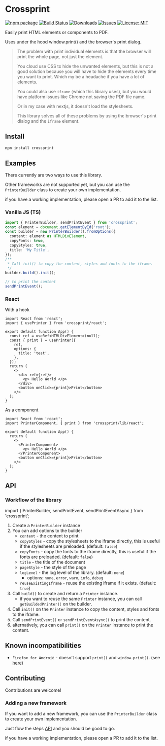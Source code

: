 # Crossprint

[![npm package][npm-img]][npm-url]
[![Build Status][build-img]][build-url]
[![Downloads][downloads-img]][downloads-url]
[![Issues][issues-img]][issues-url]
[![License: MIT](https://img.shields.io/badge/License-MIT-yellow.svg)](https://opensource.org/licenses/MIT)

Easily print HTML elements or components to PDF.

Uses under the hood window.print() and the browser's print dialog.

> The problem with print individual elements is that the browser will print the whole page, not just the element.
>
> You cloud use CSS to hide the unwanted elements, but this is not a good solution because you will have to hide the elements every time you want to print. Which my be a headache if you have a lot of elements.
>
> You could also use `iframe` (which this library uses), but you would have platform issues like Chrome not saving the PDF file name.
>
> Or in my case with nextjs, it doesn't load the stylesheets.
>
> This library solves all of these problems by using the browser's print dialog and the `iframe` element.

## Install

```bash
npm install crossprint
```

## Examples

There currently are two ways to use this library.

Other frameworks are not supported yet, but you can use the `PrinterBuilder` class to create your own implementation.

if you have a working implementation, please open a PR to add it to the list.

### Vanilla JS (TS)

```ts
import { PrinterBuilder, sendPrintEvent } from 'crossprint';
const element = document.getElementById('root');
const builder = new PrinterBuilder().fromOptions({
  content: element as HTMLDivElement,
  copyFonts: true,
  copyStyles: true,
  title: 'My Title',
});
/**
 * Call init() to copy the content, styles and fonts to the iframe.
 */
builder.build().init();

// to print the content
sendPrintEvent();
```

### React

With a hook

```tsx
import React from 'react';
import { usePrinter } from 'crossprint/react';

export default function App() {
  const ref = useRef<HTMLDivElement>(null);
  const { print } = usePrinter({
    ref,
    options: {
      title: 'test',
    },
  });
  return (
    <>
      <div ref={ref}>
        <p> Hello World </p>
      </div>
      <button onClick={print}>Print</button>
    </>
  );
}
```

As a component

```tsx
import React from 'react';
import PrinterComponent, { print } from 'crossprint/lib/react';

export default function App() {
  return (
    <>
      <PrinterComponent>
        <p> Hello World </p>
      </PrinterComponent>
      <button onClick={print}>Print</button>
    </>
  );
}
```

## API

### Workflow of the library

import { PrinterBuilder, sendPrintEvent, sendPrintEventAsync } from 'crossprint';

1. Create a `PrinterBuilder` instance
2. You can add options to the builder
   - `content` - the content to print
   - `copyStyles` - copy the stylesheets to the iframe directly, this is useful if the stylesheets are preloaded. (default: `false`)
   - `copyFonts` - copy the fonts to the iframe directly, this is useful if the fonts are preloaded. (default: `false`)
   - `title` - the title of the document
   - `pageStyle` - the style of the page
   - `logLevel` - the log level of the library. (default: `none`)
     - options: `none`, `error`, `warn`, `info`, `debug`
   - `reuseExistingIframe` - reuse the existing iframe if it exists. (default: `true`)
3. Call `build()` to create and return a `Printer` instance.
   - if you want to reuse the same `Printer` instance, you can call `getBuildedPrinter()` on the builder.
4. Call `init()` on the `Printer` instance to copy the content, styles and fonts to the iframe.
5. Call `sendPrintEvent()` or `sendPrintEventAsync()` to print the content.
6. alternatively, you can call `print()` on the `Printer` instance to print the content.

## Known incompatibilities

- `Firefox for Android` - doesn't support `print()` and `window.print()`. (see [here](https://developer.mozilla.org/en-US/docs/Web/API/Window/print#browser_compatibility))

## Contributing

Contributions are welcome!

### Adding a new framework

If you want to add a new framework, you can use the `PrinterBuilder` class to create your own implementation.

Just flow the steps [API](#api) and you should be good to go.

if you have a working implementation, please open a PR to add it to the list.

[build-img]: https://github.com/wavy-lobster/crossprint/actions/workflows/release.yml/badge.svg
[build-url]: https://github.com/wavy-lobster/crossprint/actions/workflows/release.yml
[downloads-img]: https://img.shields.io/npm/dt/crossprint
[downloads-url]: https://www.npmtrends.com/crossprint
[npm-img]: https://img.shields.io/npm/v/crossprint
[npm-url]: https://www.npmjs.com/package/crossprint
[issues-img]: https://img.shields.io/github/issues/wavy-lobster/crossprint
[issues-url]: https://github.com/wavy-lobster/crossprint/issues

